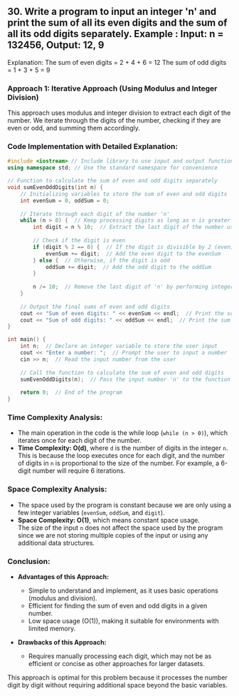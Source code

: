 ## 30. Write a program to input an integer 'n' and print the sum of all its even digits and the sum of all its odd digits separately. Example : Input: n = 132456, Output: 12, 9
Explanation:
The sum of even digits = 2 + 4 + 6 = 12
The sum of odd digits = 1 + 3 + 5 = 9



### **Approach 1: Iterative Approach (Using Modulus and Integer Division)**

This approach uses modulus and integer division to extract each digit of the number. We iterate through the digits of the number, checking if they are even or odd, and summing them accordingly.

### **Code Implementation with Detailed Explanation:**

```cpp
#include <iostream> // Include library to use input and output functions
using namespace std; // Use the standard namespace for convenience

// Function to calculate the sum of even and odd digits separately
void sumEvenOddDigits(int n) {
    // Initializing variables to store the sum of even and odd digits
    int evenSum = 0, oddSum = 0;
    
    // Iterate through each digit of the number 'n'
    while (n > 0) {  // Keep processing digits as long as n is greater than 0
        int digit = n % 10;  // Extract the last digit of the number using modulus operator
        
        // Check if the digit is even
        if (digit % 2 == 0) {  // If the digit is divisible by 2 (even)
            evenSum += digit;  // Add the even digit to the evenSum
        } else {  // Otherwise, if the digit is odd
            oddSum += digit;  // Add the odd digit to the oddSum
        }
        
        n /= 10;  // Remove the last digit of 'n' by performing integer division
    }
    
    // Output the final sums of even and odd digits
    cout << "Sum of even digits: " << evenSum << endl;  // Print the sum of even digits
    cout << "Sum of odd digits: " << oddSum << endl;  // Print the sum of odd digits
}

int main() {
    int n;  // Declare an integer variable to store the user input
    cout << "Enter a number: ";  // Prompt the user to input a number
    cin >> n;  // Read the input number from the user
    
    // Call the function to calculate the sum of even and odd digits
    sumEvenOddDigits(n);  // Pass the input number 'n' to the function
    
    return 0;  // End of the program
}
```

### **Time Complexity Analysis:**

- The main operation in the code is the while loop (`while (n > 0)`), which iterates once for each digit of the number.
- **Time Complexity: O(d)**, where `d` is the number of digits in the integer `n`.  
   This is because the loop executes once for each digit, and the number of digits in `n` is proportional to the size of the number. For example, a 6-digit number will require 6 iterations.
  
### **Space Complexity Analysis:**

- The space used by the program is constant because we are only using a few integer variables (`evenSum`, `oddSum`, and `digit`).
- **Space Complexity: O(1)**, which means constant space usage.  
   The size of the input `n` does not affect the space used by the program since we are not storing multiple copies of the input or using any additional data structures.

### **Conclusion:**

- **Advantages of this Approach:**
  - Simple to understand and implement, as it uses basic operations (modulus and division).
  - Efficient for finding the sum of even and odd digits in a given number.
  - Low space usage (O(1)), making it suitable for environments with limited memory.

- **Drawbacks of this Approach:**
  - Requires manually processing each digit, which may not be as efficient or concise as other approaches for larger datasets.

This approach is optimal for this problem because it processes the number digit by digit without requiring additional space beyond the basic variables.